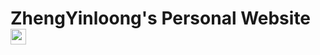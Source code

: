 # ZhengYinloong's Personal Website <img src='https://images.cnblogs.com/cnblogs_com/blogs/726717/galleries/2097126/t_e1644eea.png' alt='logo' height=25px/>

<!-- # KeepWork -->
<!-- Create Your Own Personal Website in Markdown. Visit http://keepwork.com  -->
